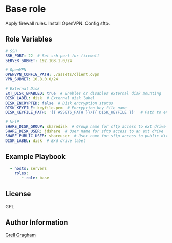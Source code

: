 Base role
=========

Apply firewall rules. Install OpenVPN. Config sftp.

Role Variables
--------------

```yml
# SSH
SSH_PORT: 22  # Set ssh port for firewall
SERVER_SUBNET: 192.168.1.0/24

# OpenVPN
OPENVPN_CONFIG_PATH: ./assets/client.ovpn
VPN_SUBNET: 10.8.0.0/24

# External Disk
EXT_DISK_ENABLED: true  # Enables or disables external disk mounting
DISK_LABEL: disk  # External disk label
DISK_ENCRYPTED: false  # Disk encryption status
DISK_KEYFILE: keyfile.pem  # Encryption key file name
DISK_KEYFILE_PATH: '{{ ASSETS_PATH }}/{{ DISK_KEYFILE }}'  # Path to encryption key file

# SFTP
SHARE_DISK_GROUP: sharedisk  # Group name for sftp access to ext drive
SHARE_DISK_USER: jdshare  # User name for sftp access to an ext drive
SHARE_PUBLIC_USER: shareuser  # User name for sftp access to public dir on ext drive
DISK_LABEL: disk  # Exd drive label
```

Example Playbook
----------------

```yml
  - hosts: servers
    roles:
       - role: base
```

License
-------

GPL

Author Information
------------------

[Grell Gragham](https://github.com/ggragham)
